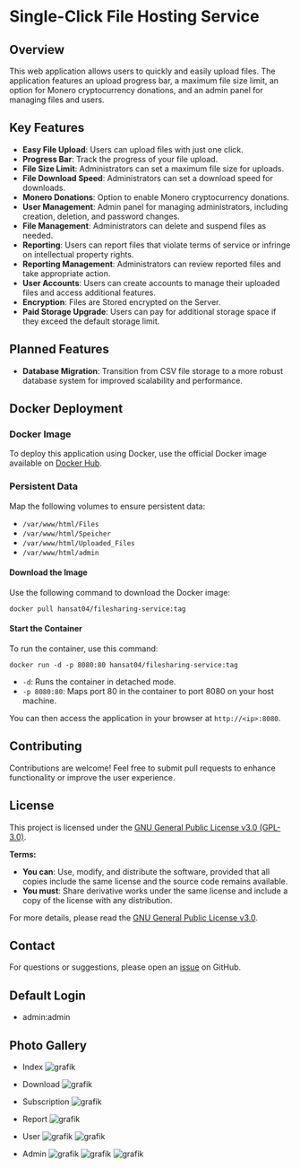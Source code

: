 # Single-Click File Hosting Service

## Overview

This web application allows users to quickly and easily upload files. The application features an upload progress bar, a maximum file size limit, an option for Monero cryptocurrency donations, and an admin panel for managing files and users.

## Key Features

- **Easy File Upload**: Users can upload files with just one click.
- **Progress Bar**: Track the progress of your file upload.
- **File Size Limit**: Administrators can set a maximum file size for uploads.
- **File Download Speed**: Administrators can set a download speed for downloads.
- **Monero Donations**: Option to enable Monero cryptocurrency donations.
- **User Management**: Admin panel for managing administrators, including creation, deletion, and password changes.
- **File Management**: Administrators can delete and suspend files as needed.
- **Reporting**: Users can report files that violate terms of service or infringe on intellectual property rights.
- **Reporting Management**: Administrators can review reported files and take appropriate action.
- **User Accounts**: Users can create accounts to manage their uploaded files and access additional features.
- **Encryption**: Files are Stored encrypted on the Server.
- **Paid Storage Upgrade**: Users can pay for additional storage space if they exceed the default storage limit.

## Planned Features

- **Database Migration**: Transition from CSV file storage to a more robust database system for improved scalability and performance.

## Docker Deployment

### Docker Image

To deploy this application using Docker, use the official Docker image available on [Docker Hub](https://hub.docker.com/repository/docker/hansat04/filesharing-service/general).

### Persistent Data

Map the following volumes to ensure persistent data:

- `/var/www/html/Files`
- `/var/www/html/Speicher`
- `/var/www/html/Uploaded_Files`
- `/var/www/html/admin`
#### Download the Image

Use the following command to download the Docker image:

`docker pull hansat04/filesharing-service:tag`

#### Start the Container

To run the container, use this command:

`docker run -d -p 8080:80 hansat04/filesharing-service:tag`

- `-d`: Runs the container in detached mode.
- `-p 8080:80`: Maps port 80 in the container to port 8080 on your host machine.

You can then access the application in your browser at `http://<ip>:8080`.
## Contributing

Contributions are welcome! Feel free to submit pull requests to enhance functionality or improve the user experience.

## License

This project is licensed under the [GNU General Public License v3.0 (GPL-3.0)](https://www.gnu.org/licenses/gpl-3.0.html).

**Terms:**

- **You can**: Use, modify, and distribute the software, provided that all copies include the same license and the source code remains available.
- **You must**: Share derivative works under the same license and include a copy of the license with any distribution.

For more details, please read the [GNU General Public License v3.0](https://www.gnu.org/licenses/gpl-3.0.html).

## Contact

For questions or suggestions, please open an [issue](https://github.com/finn1476/FileSharing-Service/issues) on GitHub.

## Default Login
- admin:admin

## Photo Gallery
- Index
![grafik](https://github.com/user-attachments/assets/c811ecf3-1c1a-4134-8299-374a1858621a)


- Download
![grafik](https://github.com/user-attachments/assets/06b756c1-ba97-4669-9513-45962ca1b0a5)


- Subscription
![grafik](https://github.com/user-attachments/assets/7a4eb89a-2d69-4866-80aa-5a1f89511ef0)

- Report
![grafik](https://github.com/user-attachments/assets/4e5c1324-a047-43d9-bf99-8f3938354c7b)



- User
![grafik](https://github.com/user-attachments/assets/521e2b1c-016e-427e-8b13-dae930b26d26)
![grafik](https://github.com/user-attachments/assets/162861fd-2221-4782-a280-3b3a2707c2a9)


- Admin
![grafik](https://github.com/user-attachments/assets/33c2601e-8724-4647-bf13-935c7385d8c8)
![grafik](https://github.com/user-attachments/assets/8bdf3979-361d-4ac2-b6e0-0baf642dc951)
![grafik](https://github.com/user-attachments/assets/8e5fadc4-fd20-43c4-ace3-25277ac3d64e)


